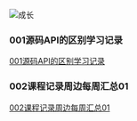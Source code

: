 ![成长](/images/home.png)





### 001源码API的区别学习记录
[001源码API的区别学习记录](./001%E6%BA%90%E7%A0%81Api%E7%9A%84%E5%8C%BA%E5%88%AB%E5%AD%A6%E4%B9%A0%E8%AE%B0%E5%BD%95.md)


### 002课程记录周边每周汇总01
[002课程记录周边每周汇总01](./002%E8%AF%BE%E7%A8%8B%E8%AE%B0%E5%BD%95%E5%91%A8%E8%BE%B9%E6%AF%8F%E5%91%A8%E6%B1%87%E6%80%BB01.md)
